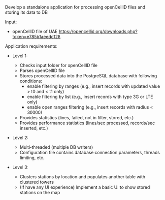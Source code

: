 Develop a standalone application for processing openCellID files and storing its data to DB

Input: 
- openCellID file of UAE https://opencellid.org/downloads.php?token=e785b1aeedc128

Application requirements:

- Level 1:
	- Checks input folder for openCellID file
	- Parses openCellID file
	- Stores processed data into the PostgreSQL database with following conditions:
		- enable filtering by ranges (e.g., insert records with updated value > t0 and < t1 only)
		- enable filtering by list (e.g., insert records with type 3G or LTE only)
		- enable open ranges filtering (e.g., insert records with radius < 30000)
	- Provides statistics (lines, failed, not in filter, stored, etc.)
	- Provides performance statistics (lines/sec processed, records/sec inserted, etc.)

- Level 2:
	- Multi-threaded (multiple DB writers)
	- Configuration file contains database connection parameters, threads limiting, etc.

- Level 3:
	- Clusters stations by location and populates another table with clustered towers
	- (If have any UI experience) Implement a basic UI to show stored stations on the map
